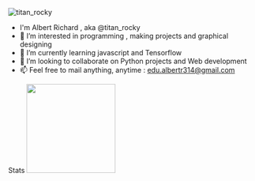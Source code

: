 ![titan_rocky](https://user-images.githubusercontent.com/66237117/228255009-443d752c-7d6c-4de2-a3a2-c55eb4c6f8d3.png)

- I'm Albert Richard , aka @titan_rocky 
- 👀 I’m interested in programming , making projects and graphical designing
- 🌱 I’m currently learning javascript and Tensorflow
- 💞️ I’m looking to collaborate on Python projects and Web development
- 📫 Feel free to mail anything, anytime : edu.albertr314@gmail.com

Stats
<img height="180em" src="https://github-readme-stats.vercel.app/api?username=Gapur&show_icons=true&hide_border=true&&count_private=true&include_all_commits=true" />
